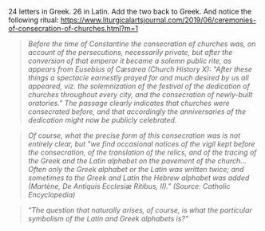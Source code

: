 
24 letters in Greek.
26 in Latin.
Add the two back to Greek.
And notice the following ritual:
https://www.liturgicalartsjournal.com/2019/06/ceremonies-of-consecration-of-churches.html?m=1

> _Before the time of Constantine the consecration of churches was, on account of the persecutions, necessarily private, but after the conversion of that emperor it became a solemn public rite, as appears from Eusebius of Cæsarea (Church History X): "After these things a spectacle earnestly prayed for and much desired by us all appeared, viz. the solemnization of the festival of the dedication of churches throughout every city, and the consecration of newly-built oratories." The passage clearly indicates that churches were consecrated before, and that accordingly the anniversaries of the dedication might now be publicly celebrated._

> _Of course, what the precise form of this consecration was is not entirely clear, but "we find occasional notices of the vigil kept before the consecration, of the translation of the relics, and of the tracing of the Greek and the Latin alphabet on the pavement of the church... Often only the Greek alphabet or the Latin was written twice; and sometimes to the Greek and Latin the Hebrew alphabet was added (Martène, De Antiquis Ecclesiæ Ritibus, II)." (Source: Catholic Encyclopedia)_

> _"The question that naturally arises, of course, is what the particular symbolism of the Latin and Greek alphabets is?"_
